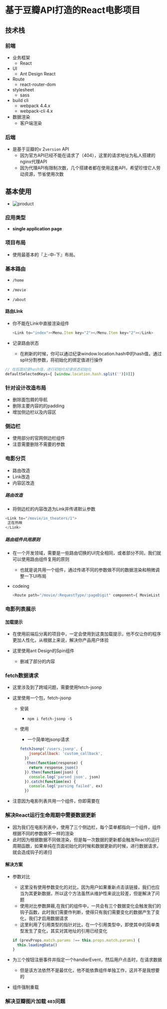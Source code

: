 # 基于豆瓣API打造的React电影项目

## 技术栈

### 前端

- 业务框架
  - React
- UI
  - Ant Design React
- Route
  - react-router-dom
- stylesheet
  - sass
- build cli
  - webpack 4.4.x
  - webpack-cli 4.x
- 数据渲染
  - 客户端渲染

### 后端

- 是基于豆瓣的v 2`version` API
  - 因为官方API已经不能在请求了（404），这里的请求地址为私人搭建的nginx代理API
  - 因为代理API有限制次数，几个搭建者都在使用这套API，希望珍惜它人劳动资源，节省使用次数

## 基本使用
 - ![product](https://github.com/icongL/movies-information-Projuct/blob/master/images/movies.png)
### 应用类型

- **single application page**

### 项目布局

- 使用最基本的『上-中-下』布局。

### 基本路由

- `/home`

- `/movie`
- `/about`

#### 路由LInk

- 你不能在Link中直接渲染组件

  ```javascript
  <Link to="index"><Menu.Item key="2"></Menu.Item key="2"></Link>
  ```

- 记录路由状态

  - 在刷新的时候，你可以通过纪录window.location.hash中的hash值，通过split分割参数，将初始化的绑定值进行操作

```javascript
// 在后面纪录hash值，进行初始化纪录状态初始化
defaultSelectedKeys={ [window.location.hash.split('')[0]]}
```

### 针对设计改造布局

- 删除面包屑的导航
- 删除主要内容的的padding
- 增加侧边栏以及内容区

### 侧边栏

- 使用部分的官网侧边栏组件
- 注意需要删除不需要的参数

### 电影分页

- 路由改造
- Link改造
- 内容区改造

##### 路由改造

- 将侧边栏的内容改造为Link并传递默认参数

```javascript
<Link to="/movie/in_theaters/1">
 正在热映
</Link>
```

##### 路由组件共用原则

- 在一个开发领域，需要是一些路由切换的UI完全相同，或者部分不同，我们就可以使用路由组件复用的原则

  - 也就是说共用一个组件，通过传递不同的参数做不同的数据渲染和稍微调整一下UI布局

- codeing

  ```javascript
  <Route path="/movie/:RequestType/:pageDigit" component={ MovieList }></ Route>
  ```

### 电影列表展示

#### 加载提示

- 在使用前端后分离的项目中，一定会使用到这类加载提示，他不仅让你的程序更加人性化，从根据上来说，解决你产品用户体验

- 这里使用ant Design的Spin组件
  - 删减了部分的内容

### fetch数据请求

- 这里涉及到了跨域问题，需要使用fetch-jsonp

- 这里使用一个包，fetch-jsonp

  - 安装

    - `npm i fetch-jsonp -S`

  - 使用

    - 一个简单地jsonp请求

    ```javascript
    fetchJsonp('/users.jsonp', {
        jsonpCallback: 'custom_callback',
      })
      .then(function(response) {
        return response.json()
      }).then(function(json) {
        console.log('parsed json', json)
      }).catch(function(ex) {
        console.log('parsing failed', ex)
      })
    ```

- 注意因为电影列表共用一个组件，你即需要在

### 解决React运行生命周期中需要数据更新

- 因为我们在电影列表中，使用了三个侧边栏，每个菜单都指向一个组件，组件根据不同的参数做不一样的渲染
- 此时因为根据数据不同做渲染，但是每一次数据的更新都会触发React的运行周期函数，如果单纯在页面初始化的时候和数据更新的时候，进行数据请求，就会造成钩子的递归

#### 解决方案

- 参数对比

  - 这里没有使用参数变化的对比，因为用户如果重新点击该链接，我们也应当为其更新数据，所以这个方法虽然从维护性来说比较差，但是解决了问题
  - 使用对比参数屏蔽,在我们的组件中，一共会有三个数据变化会触发我们的钩子函数，此时我们需要作判断，使得只有我们需要变化的数据产生了变化，我们才启用数据请求
  - 这里利用了引用类型的指针对比，在一个引用类型中，即使其中的简单类型发生了变化，其实对其地址的引用已经变化

  ```javascript
  if (prevProps.match.params !== this.props.match.params) {
  	this.loadingData()
  }
  ```

- 为三个按钮注册事件并指定一个handlerEvent，然后用户点击时，在请求数据

  - 但是该方法依然不是最优化，他不能依靠组件单独工作，这并不是我想要的

- 组件强制重载

### 解决豆瓣图片加载 `403`问题



